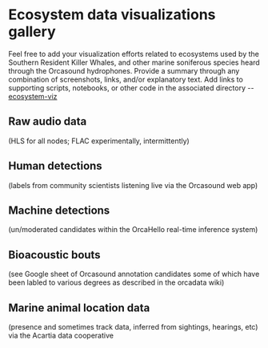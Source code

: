 # Ecosystem data visualizations gallery

Feel free to add your visualization efforts related to ecosystems used by the Southern Resident Killer Whales, and other marine soniferous species heard through the Orcasound hydrophones. Provide a summary through any combination of screenshots, links, and/or explanatory text. Add links to supporting scripts, notebooks, or other code in the associated directory -- [ecosystem-viz](https://github.com/orcasound/orcaviz/tree/main/ecosystem-viz)

## Raw audio data 
(HLS for all nodes; FLAC experimentally, intermittently)

## Human detections 
(labels from community scientists listening live via the Orcasound web app)

## Machine detections 
(un/moderated candidates within the OrcaHello real-time inference system)

## Bioacoustic bouts 
(see Google sheet of Orcasound annotation candidates some of which have been labled to various degrees as described in the orcadata wiki)

## Marine animal location data 
(presence and sometimes track data, inferred from sightings, hearings, etc) via the Acartia data cooperative
